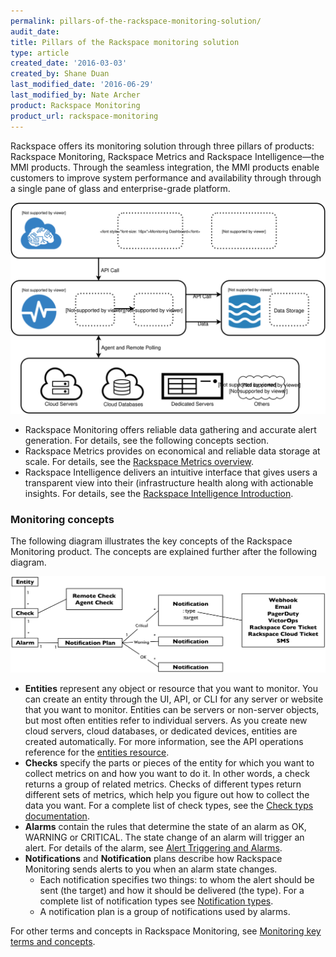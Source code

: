 ```yaml
---
permalink: pillars-of-the-rackspace-monitoring-solution/
audit_date:
title: Pillars of the Rackspace monitoring solution
type: article
created_date: '2016-03-03'
created_by: Shane Duan
last_modified_date: '2016-06-29'
last_modified_by: Nate Archer
product: Rackspace Monitoring
product_url: rackspace-monitoring
---
```


Rackspace offers its monitoring solution through three pillars of products: Rackspace Monitoring, Rackspace Metrics and Rackspace Intelligence—the MMI products. Through the seamless integration, the MMI products enable customers to improve system performance and availability through through a single pane of glass and enterprise-grade platform.

<img src="monitoring-mmi.svg" alt="Monitoring and Intelligence improve data gathering, alert generation, and data storage." />

- Rackspace Monitoring offers reliable data gathering and accurate alert generation. For details, see the following concepts section.
- Rackspace Metrics provides on economical and reliable data storage at scale. For details, see the [Rackspace Metrics overview](/support/how-to/rackspace-metrics-overview/).
- Rackspace Intelligence delivers an intuitive interface that gives users a transparent view into their (infrastructure health along with actionable insights. For details, see the [Rackspace Intelligence Introduction](/support/how-to/rackspace-intelligence/).


### Monitoring concepts

The following diagram illustrates the key concepts of the Rackspace Monitoring product.  The concepts are explained further after the following diagram.

<img src="rackspace-monitoring-concepts.png" alt="" />

- **Entities** represent any object or resource that you want to monitor. You can create an entity through the UI, API, or CLI for any server or website that you want to monitor. Entities can be servers or non-server objects, but most often entities refer to individual servers. As you create new cloud servers, cloud databases, or dedicated devices, entities are created automatically. For more information, see the API operations reference for the [entities resource](https://docs.rackspace.com/docs/cloud-monitoring/v1/developer-guide/#entities-operations).
- **Checks** specify the parts or pieces of the entity for which you want to collect metrics on and how you want to do it. In other words, a check returns a group of related metrics. Checks of different types return different sets of metrics, which help you figure out how to collect the data you want. For a complete list of check types, see the [Check typs documentation](https://docs.rackspace.com/docs/cloud-monitoring/v1/developer-guide/#document-tech-ref-info/check-type-reference).
- **Alarms**  contain the rules that determine the state of an alarm as OK, WARNING or CRITICAL. The state change of an alarm will trigger an alert. For details of the alarm, see [Alert Triggering and Alarms](https://docs.rackspace.com/docs/cloud-monitoring/v1/developer-guide/#document-tech-ref-info/alert-triggers-and-alarms).
- **Notifications** and **Notification** plans describe how Rackspace Monitoring sends alerts to you when an alarm state changes.
    - Each  notification specifies two things: to whom the alert should be sent (the target) and how it should be delivered (the type). For a complete list of notification types see [Notification types](https://docs.rackspace.com/docs/cloud-monitoring/v1/developer-guide/#document-api-operations/notification-type-operations).
    - A notification plan is a group of notifications used by alarms.

For other terms and concepts in Rackspace Monitoring, see [Monitoring key terms and concepts](https://docs.rackspace.com/docs/cloud-monitoring/v1/developer-guide/#monitoring-key-terms-and-concepts).
